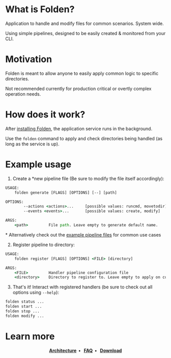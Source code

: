 # What is Folden?

Application to handle and modify files for common scenarios. System wide.

Using simple pipelines, designed to be easily created & monitored from your CLI.

# Motivation

Folden is meant to allow anyone to easily apply common logic to specific directories.

Not recommended currently for production critical or overtly complex operation needs.

# How does it work?

After [installing Folden](https://github.com/STRONG-MAD/Folden/releases), the application service runs in the background.

Use the `folden` command to apply and check directories being handled (as long as the service is up).

# Example usage

1. Create a *new pipeline file (Be sure to modify the file itself accordingly):

```cmd
USAGE:
    folden generate [FLAGS] [OPTIONS] [--] [path]

OPTIONS:
        --actions <actions>...     [possible values: runcmd, movetodir]
        --events <events>...       [possible values: create, modify]

ARGS:
    <path>         File path. Leave empty to generate default name.
```

\* Alternatively check out the [example pipeline files](example_pipelines/execute_make.toml) for common use cases

2. Register pipeline to directory:

```cmd
USAGE:
    folden register [FLAGS] [OPTIONS] <FILE> [directory]

ARGS:
    <FILE>         Handler pipeline configuration file
    <directory>    Directory to register to. Leave empty to apply on current.
```

3. That's it! Interact with registered handlers (be sure to check out all options using `--help`):

```cmd
folden status ...
folden start ...
folden stop ...
folden modify ...
```

# Learn more

<p align="center">
  <strong>
    <a href="ARCHITECTURE.md">Architecture<a/>&nbsp;&nbsp;&bull;&nbsp;&nbsp;
    <a href="FAQ.md">FAQ<a/>&nbsp;&nbsp;&bull;&nbsp;&nbsp;
    <a href="https://github.com/STRONG-MAD/Folden/releases">Download<a/>
  </strong>
</p>
